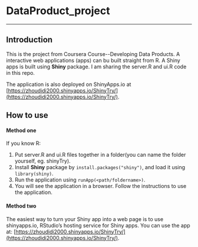 # DataProduct_project
---
## Introduction

This is the project from Coursera Course--Developing Data Products.
A interactive web applications (apps) can bu built straight from R.
A Shiny apps is built using **Shiny** package.
I am sharing the server.R and ui.R code in this repo.

The application is also deployed on ShinyApps.io at [https://zhoudidi2000.shinyapps.io/ShinyTry/](https://zhoudidi2000.shinyapps.io/ShinyTry/).

## How to use
#### Method one

If you know R:
1. Put server.R and ui.R files together in a folder(you can name the folder yourself, eg. shinyTry).
2. Install **Shiny** package by `install.packages("shiny")`, and load it using `library(shiny)`.
3. Run the application using `runApp(<path/foldername>)`.
4. You will see the application in a browser. Follow the instructions to use the application.

#### Method two

The easiest way to turn your Shiny app into a web page is to use shinyapps.io, RStudio’s hosting service for Shiny apps.
You can use the app at: [https://zhoudidi2000.shinyapps.io/ShinyTry/](https://zhoudidi2000.shinyapps.io/ShinyTry/).


